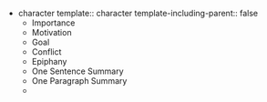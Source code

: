 - character
  template:: character
  template-including-parent:: false
	- Importance
	- Motivation
	- Goal
	- Conflict
	- Epiphany
	- One Sentence Summary
	- One Paragraph Summary
	-